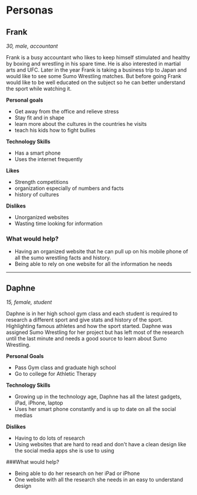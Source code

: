 # Personas

## Frank
*30, male, accountant*

Frank is a busy accountant who likes to keep himself stimulated and healthy by boxing and wrestling in his spare time. He is also interested in martial arts and UFC. Later in the year Frank is taking a business trip to Japan and would like to see some Sumo Wrestling matches. But before going Frank would like to be well educated on the subject so he can better understand the sport while watching it. 

**Personal goals**

- Get away from the office and relieve stress
- Stay fit and in shape
- learn more about the cultures in the countries he visits
- teach his kids how to fight bullies

**Technology Skills**

- Has a smart phone
- Uses the internet frequently

**Likes**

- Strength competitions
- organization especially of numbers and facts
- history of cultures

**Dislikes**

- Unorganized websites
- Wasting time looking for information

### What would help?

- Having an organized website that he can pull up on his mobile phone of all the sumo wrestling facts and history. 
- Being able to rely on one website for all the information he needs

---

## Daphne

*15, female, student*

Daphne is in her high school gym class and each student is required to research a different sport and give stats and history of the sport. Highlighting famous athletes and how the sport started. Daphne was assigned Sumo Wrestling for her project but has left most of the research until the last minute and needs a good source to learn about Sumo Wrestling. 

**Personal Goals**

- Pass Gym class and graduate high school
- Go to college for Athletic Therapy

**Technology Skills**

- Growing up in the technology age, Daphne has all the latest gadgets, iPad, iPhone, laptop
- Uses her smart phone constantly and is up to date on all the social medias

**Dislikes**

- Having to do lots of research
- Using websites that are hard to read and don't have a clean design like the social media apps she is use to using

###What would help?

- Being able to do her research on her iPad or iPhone
- One website with all the research she needs in an easy to understand design









